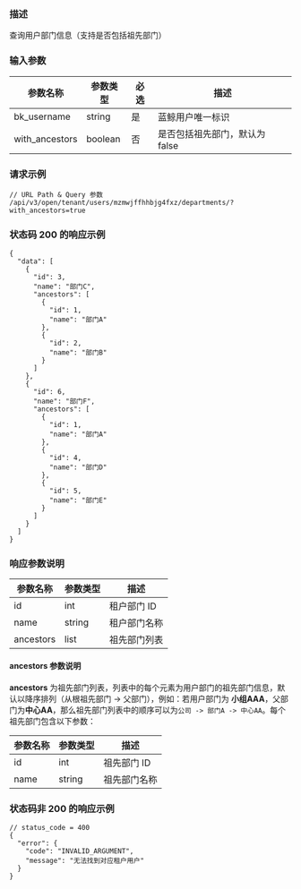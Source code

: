 ### 描述

查询用户部门信息（支持是否包括祖先部门）

### 输入参数

| 参数名称           | 参数类型    | 必选 | 描述                 |
|----------------|---------|----|--------------------|
| bk_username    | string  | 是  | 蓝鲸用户唯一标识           |
| with_ancestors | boolean | 否  | 是否包括祖先部门，默认为 false |

### 请求示例

```
// URL Path & Query 参数
/api/v3/open/tenant/users/mzmwjffhhbjg4fxz/departments/?with_ancestors=true
```

### 状态码 200 的响应示例

```json5
{
  "data": [
    {
      "id": 3,
      "name": "部门C",
      "ancestors": [
        {
          "id": 1,
          "name": "部门A"
        },
        {
          "id": 2,
          "name": "部门B"
        }
      ]
    },
    {
      "id": 6,
      "name": "部门F",
      "ancestors": [
        {
          "id": 1,
          "name": "部门A"
        },
        {
          "id": 4,
          "name": "部门D"
        },
        {
          "id": 5,
          "name": "部门E"
        }
      ]
    }
  ]
}
```

### 响应参数说明

| 参数名称      | 参数类型   | 描述      |
|-----------|--------|---------|
| id        | int    | 租户部门 ID |
| name      | string | 租户部门名称  |
| ancestors | list   | 祖先部门列表  |

#### ancestors 参数说明

**ancestors** 为祖先部门列表，列表中的每个元素为用户部门的祖先部门信息，默认以降序排列（从根祖先部门 -> 父部门），例如：若用户部门为
**小组AAA**，父部门为**中心AA**，那么祖先部门列表中的顺序可以为`公司 -> 部门A -> 中心AA`。每个祖先部门包含以下参数：

| 参数名称 | 参数类型   | 描述      |
|------|--------|---------|
| id   | int    | 祖先部门 ID |
| name | string | 祖先部门名称  |

### 状态码非 200 的响应示例

```json5
// status_code = 400
{
  "error": {
    "code": "INVALID_ARGUMENT",
    "message": "无法找到对应租户用户"
  }
}
```
